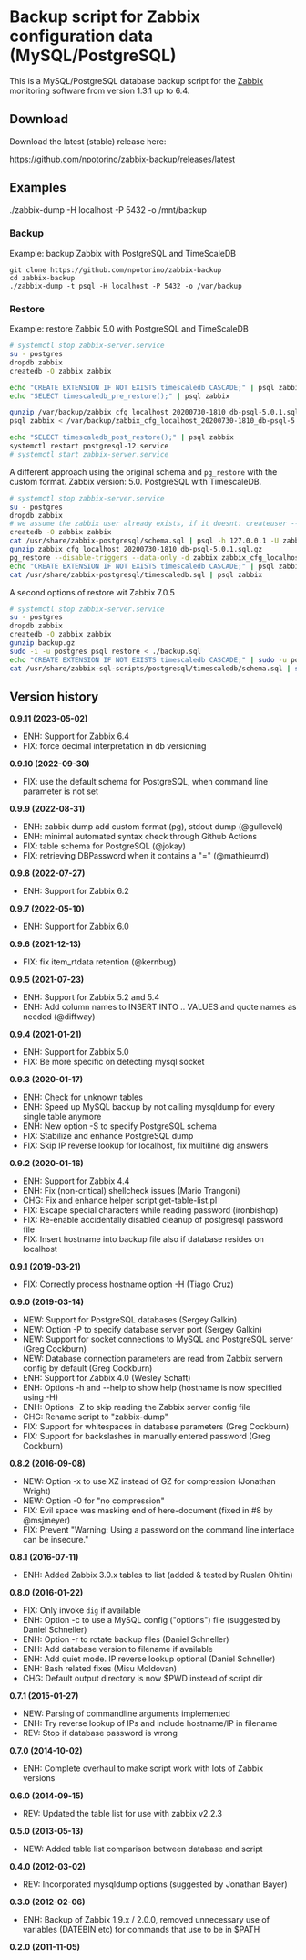 # Backup script for Zabbix configuration data (MySQL/PostgreSQL)

This is a MySQL/PostgreSQL database backup script for the [Zabbix](http://www.zabbix.com/) monitoring software from version 1.3.1 up to 6.4.

## Download

Download the latest (stable) release here:

https://github.com/npotorino/zabbix-backup/releases/latest

## Examples

./zabbix-dump -H localhost -P 5432 -o /mnt/backup

### Backup

Example: backup Zabbix with PostgreSQL and TimeScaleDB

```
git clone https://github.com/npotorino/zabbix-backup
cd zabbix-backup
./zabbix-dump -t psql -H localhost -P 5432 -o /var/backup
```

### Restore

Example: restore Zabbix 5.0 with PostgreSQL and TimeScaleDB
```bash
# systemctl stop zabbix-server.service
su - postgres
dropdb zabbix
createdb -O zabbix zabbix

echo "CREATE EXTENSION IF NOT EXISTS timescaledb CASCADE;" | psql zabbix
echo "SELECT timescaledb_pre_restore();" | psql zabbix

gunzip /var/backup/zabbix_cfg_localhost_20200730-1810_db-psql-5.0.1.sql.gz
psql zabbix < /var/backup/zabbix_cfg_localhost_20200730-1810_db-psql-5.0.1.sql

echo "SELECT timescaledb_post_restore();" | psql zabbix
systemctl restart postgresql-12.service
# systemctl start zabbix-server.service
```

A different approach using the original schema and `pg_restore` with the custom format. Zabbix version: 5.0. PostgreSQL with TimescaleDB.
```bash
# systemctl stop zabbix-server.service
su - postgres
dropdb zabbix
# we assume the zabbix user already exists, if it doesnt: createuser --pwprompt zabbix
createdb -O zabbix zabbix
cat /usr/share/zabbix-postgresql/schema.sql | psql -h 127.0.0.1 -U zabbix -d zabbix
gunzip zabbix_cfg_localhost_20200730-1810_db-psql-5.0.1.sql.gz
pg_restore --disable-triggers --data-only -d zabbix zabbix_cfg_localhost_20200730-1810_db-psql-5.0.1.sql
echo "CREATE EXTENSION IF NOT EXISTS timescaledb CASCADE;" | psql zabbix
cat /usr/share/zabbix-postgresql/timescaledb.sql | psql zabbix
```

A second options of restore wit Zabbix 7.0.5

```bash
# systemctl stop zabbix-server.service
su - postgres
dropdb zabbix
createdb -O zabbix zabbix
gunzip backup.gz
sudo -i -u postgres psql restore < ./backup.sql
echo "CREATE EXTENSION IF NOT EXISTS timescaledb CASCADE;" | sudo -u postgres psql zabbix
cat /usr/share/zabbix-sql-scripts/postgresql/timescaledb/schema.sql | sudo -u zabbix psql zabbix
```

## Version history

**0.9.11 (2023-05-02)**
- ENH: Support for Zabbix 6.4
- FIX: force decimal interpretation in db versioning

**0.9.10 (2022-09-30)**
- FIX: use the default schema for PostgreSQL, when command line parameter is not set

**0.9.9 (2022-08-31)**
- ENH: zabbix dump add custom format (pg), stdout dump (@gullevek)
- ENH: minimal automated syntax check through Github Actions
- FIX: table schema for PostgreSQL (@jokay)
- FIX: retrieving DBPassword when it contains a "=" (@mathieumd)

**0.9.8 (2022-07-27)**
- ENH: Support for Zabbix 6.2

**0.9.7 (2022-05-10)**
- ENH: Support for Zabbix 6.0

**0.9.6 (2021-12-13)**
- FIX: fix item_rtdata retention (@kernbug)

**0.9.5 (2021-07-23)**
- ENH: Support for Zabbix 5.2 and 5.4
- ENH: Add column names to INSERT INTO .. VALUES and quote names as needed (@diffway)

**0.9.4 (2021-01-21)**
- ENH: Support for Zabbix 5.0
- FIX: Be more specific on detecting mysql socket

**0.9.3 (2020-01-17)**

- ENH: Check for unknown tables
- ENH: Speed up MySQL backup by not calling mysqldump for every single table anymore
- ENH: New option -S to specify PostgreSQL schema
- FIX: Stabilize and enhance PostgreSQL dump
- FIX: Skip IP reverse lookup for localhost, fix multiline dig answers

**0.9.2 (2020-01-16)**

- ENH: Support for Zabbix 4.4
- ENH: Fix (non-critical) shellcheck issues (Mario Trangoni)
- CHG: Fix and enhance helper script get-table-list.pl
- FIX: Escape special characters while reading password (ironbishop)
- FIX: Re-enable accidentally disabled cleanup of postgresql password file
- FIX: Insert hostname into backup file also if database resides on localhost

**0.9.1 (2019-03-21)**

- FIX: Correctly process hostname option -H (Tiago Cruz)

**0.9.0 (2019-03-14)**

- NEW: Support for PostgreSQL databases (Sergey Galkin)
- NEW: Option -P to specify database server port (Sergey Galkin)
- NEW: Support for socket connections to MySQL and PostgreSQL server (Greg Cockburn)
- NEW: Database connection parameters are read from Zabbix servern config by default (Greg Cockburn)
- ENH: Support for Zabbix 4.0 (Wesley Schaft)
- ENH: Options -h and --help to show help (hostname is now specified using -H)
- ENH: Options -Z to skip reading the Zabbix server config file
- CHG: Rename script to "zabbix-dump"
- FIX: Support for whitespaces in database parameters (Greg Cockburn)
- FIX: Support for backslashes in manually entered password (Greg Cockburn)

**0.8.2 (2016-09-08)**

- NEW: Option -x to use XZ instead of GZ for compression (Jonathan Wright)
- NEW: Option -0 for "no compression"
- FIX: Evil space was masking end of here-document (fixed in #8 by @msjmeyer)
- FIX: Prevent "Warning: Using a password on the command line interface can be insecure."

**0.8.1 (2016-07-11)**

- ENH: Added Zabbix 3.0.x tables to list (added & tested by Ruslan Ohitin)

**0.8.0 (2016-01-22)**

- FIX: Only invoke `dig` if available
- ENH: Option -c to use a MySQL config ("options") file (suggested by Daniel Schneller)
- ENH: Option -r to rotate backup files (Daniel Schneller)
- ENH: Add database version to filename if available
- ENH: Add quiet mode. IP reverse lookup optional (Daniel Schneller)
- ENH: Bash related fixes (Misu Moldovan)
- CHG: Default output directory is now $PWD instead of script dir

**0.7.1 (2015-01-27)**

- NEW: Parsing of commandline arguments implemented
- ENH: Try reverse lookup of IPs and include hostname/IP in filename
- REV: Stop if database password is wrong

**0.7.0 (2014-10-02)**

- ENH: Complete overhaul to make script work with lots of Zabbix versions

**0.6.0 (2014-09-15)**

- REV: Updated the table list for use with zabbix v2.2.3

**0.5.0 (2013-05-13)**

- NEW: Added table list comparison between database and script

**0.4.0 (2012-03-02)**

- REV: Incorporated mysqldump options (suggested by Jonathan Bayer)

**0.3.0 (2012-02-06)**

- ENH: Backup of Zabbix 1.9.x / 2.0.0, removed unnecessary use of
  variables (DATEBIN etc) for commands that use to be in $PATH

**0.2.0 (2011-11-05)**
